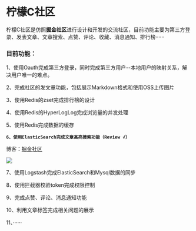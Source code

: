 # 柠檬C社区

柠檬C社区是仿照**掘金社区**进行设计和开发的交流社区，目前功能主要为第三方登录、发表文章、文章搜索、点赞、评论、收藏、消息通知、排行榜······

### 目前功能：
1、使用Oauth完成第三方登录，同时完成第三方用户--本地用户的映射关系，解决用户唯一的难点。

2、完成社区的发文章功能，包括展示Markdown格式和使用OSS上传图片

3、使用Redis的zset完成排行榜的设计

4、使用Redis的HyperLogLog完成浏览量的并发处理

5、使用Redis完成数据的缓存

**`6、使用ElasticSearch完成文章高亮搜索功能（Review √）`**

博客：[掘金社区](https://juejin.im/post/5edf13d16fb9a04797068bc7)

![](https://typora-imgzc.oss-cn-beijing.aliyuncs.com/typora_img/20200610212733.gif)


7、使用Logstash完成ElasticSearch和Mysql数据的同步

8、使用拦截器校验token完成权限控制

9、完成点赞、评论、消息通知功能

10、利用文章标签完成相关问题的展示

11、······

